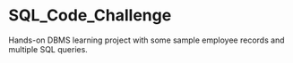 # SQL_Code_Challenge
Hands-on DBMS learning project with some sample employee records and multiple SQL queries.
